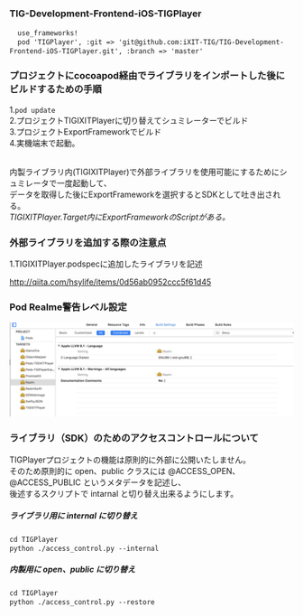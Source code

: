 ### TIG-Development-Frontend-iOS-TIGPlayer


~~~~
  use_frameworks!
  pod 'TIGPlayer', :git => 'git@github.com:iXIT-TIG/TIG-Development-Frontend-iOS-TIGPlayer.git', :branch => 'master'
~~~~

### プロジェクトにcocoapod経由でライブラリをインポートした後にビルドするための手順
1.`pod update`<br>
2.プロジェクトTIGIXITPlayerに切り替えてシュミレーターでビルド<br>
3.プロジェクトExportFrameworkでビルド<br>
4.実機端末で起動。<br>
<br>

内製ライブラリ内(TIGIXITPlayer)で外部ライブラリを使用可能にするためにシュミレータで一度起動して、<br>
データを取得した後にExportFrameworkを選択するとSDKとして吐き出される。<br>
*TIGIXITPlayer.Target内にExportFrameworkのScriptがある。*<br>

### 外部ライブラリを追加する際の注意点
1.TIGIXITPlayer.podspecに追加したライブラリを記述


http://qiita.com/hsylife/items/0d56ab0952ccc5f61d45

### Pod Realme警告レベル設定
![Alt Text](resource/pod_warning_level.png)


### ライブラリ（SDK）のためのアクセスコントロールについて
TIGPlayerプロジェクトの機能は原則的に外部に公開いたしません。 <br>
そのため原則的に open、public クラスには @ACCESS_OPEN、@ACCESS_PUBLIC というメタデータを記述し、<br>
後述するスクリプトで intarnal と切り替え出来るようにします。<br>
##### ライブラリ用に internal に切り替え
```
cd TIGPlayer
python ./access_control.py --internal
```
##### 内製用に open、public に切り替え
```
cd TIGPlayer
python ./access_control.py --restore
```

